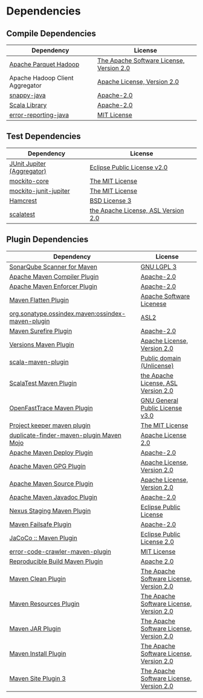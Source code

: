 <!-- @formatter:off -->
# Dependencies

## Compile Dependencies

| Dependency                      | License                                       |
| ------------------------------- | --------------------------------------------- |
| [Apache Parquet Hadoop][0]      | [The Apache Software License, Version 2.0][1] |
| Apache Hadoop Client Aggregator | [Apache License, Version 2.0][2]              |
| [snappy-java][3]                | [Apache-2.0][4]                               |
| [Scala Library][5]              | [Apache-2.0][6]                               |
| [error-reporting-java][7]       | [MIT License][8]                              |

## Test Dependencies

| Dependency                      | License                                   |
| ------------------------------- | ----------------------------------------- |
| [JUnit Jupiter (Aggregator)][9] | [Eclipse Public License v2.0][10]         |
| [mockito-core][11]              | [The MIT License][12]                     |
| [mockito-junit-jupiter][11]     | [The MIT License][12]                     |
| [Hamcrest][13]                  | [BSD License 3][14]                       |
| [scalatest][15]                 | [the Apache License, ASL Version 2.0][16] |

## Plugin Dependencies

| Dependency                                              | License                                       |
| ------------------------------------------------------- | --------------------------------------------- |
| [SonarQube Scanner for Maven][17]                       | [GNU LGPL 3][18]                              |
| [Apache Maven Compiler Plugin][19]                      | [Apache-2.0][2]                               |
| [Apache Maven Enforcer Plugin][20]                      | [Apache-2.0][2]                               |
| [Maven Flatten Plugin][21]                              | [Apache Software Licenese][2]                 |
| [org.sonatype.ossindex.maven:ossindex-maven-plugin][22] | [ASL2][1]                                     |
| [Maven Surefire Plugin][23]                             | [Apache-2.0][2]                               |
| [Versions Maven Plugin][24]                             | [Apache License, Version 2.0][2]              |
| [scala-maven-plugin][25]                                | [Public domain (Unlicense)][26]               |
| [ScalaTest Maven Plugin][27]                            | [the Apache License, ASL Version 2.0][16]     |
| [OpenFastTrace Maven Plugin][28]                        | [GNU General Public License v3.0][29]         |
| [Project keeper maven plugin][30]                       | [The MIT License][31]                         |
| [duplicate-finder-maven-plugin Maven Mojo][32]          | [Apache License 2.0][33]                      |
| [Apache Maven Deploy Plugin][34]                        | [Apache-2.0][2]                               |
| [Apache Maven GPG Plugin][35]                           | [Apache License, Version 2.0][2]              |
| [Apache Maven Source Plugin][36]                        | [Apache License, Version 2.0][2]              |
| [Apache Maven Javadoc Plugin][37]                       | [Apache-2.0][2]                               |
| [Nexus Staging Maven Plugin][38]                        | [Eclipse Public License][39]                  |
| [Maven Failsafe Plugin][40]                             | [Apache-2.0][2]                               |
| [JaCoCo :: Maven Plugin][41]                            | [Eclipse Public License 2.0][42]              |
| [error-code-crawler-maven-plugin][43]                   | [MIT License][44]                             |
| [Reproducible Build Maven Plugin][45]                   | [Apache 2.0][1]                               |
| [Maven Clean Plugin][46]                                | [The Apache Software License, Version 2.0][1] |
| [Maven Resources Plugin][47]                            | [The Apache Software License, Version 2.0][1] |
| [Maven JAR Plugin][48]                                  | [The Apache Software License, Version 2.0][1] |
| [Maven Install Plugin][49]                              | [The Apache Software License, Version 2.0][1] |
| [Maven Site Plugin 3][50]                               | [The Apache Software License, Version 2.0][1] |

[0]: https://parquet.apache.org
[1]: http://www.apache.org/licenses/LICENSE-2.0.txt
[2]: https://www.apache.org/licenses/LICENSE-2.0.txt
[3]: https://github.com/xerial/snappy-java
[4]: https://www.apache.org/licenses/LICENSE-2.0.html
[5]: https://www.scala-lang.org/
[6]: https://www.apache.org/licenses/LICENSE-2.0
[7]: https://github.com/exasol/error-reporting-java/
[8]: https://github.com/exasol/error-reporting-java/blob/main/LICENSE
[9]: https://junit.org/junit5/
[10]: https://www.eclipse.org/legal/epl-v20.html
[11]: https://github.com/mockito/mockito
[12]: https://github.com/mockito/mockito/blob/main/LICENSE
[13]: http://hamcrest.org/JavaHamcrest/
[14]: http://opensource.org/licenses/BSD-3-Clause
[15]: http://www.scalatest.org
[16]: http://www.apache.org/licenses/LICENSE-2.0
[17]: http://sonarsource.github.io/sonar-scanner-maven/
[18]: http://www.gnu.org/licenses/lgpl.txt
[19]: https://maven.apache.org/plugins/maven-compiler-plugin/
[20]: https://maven.apache.org/enforcer/maven-enforcer-plugin/
[21]: https://www.mojohaus.org/flatten-maven-plugin/
[22]: https://sonatype.github.io/ossindex-maven/maven-plugin/
[23]: https://maven.apache.org/surefire/maven-surefire-plugin/
[24]: https://www.mojohaus.org/versions/versions-maven-plugin/
[25]: http://github.com/davidB/scala-maven-plugin
[26]: http://unlicense.org/
[27]: https://www.scalatest.org/user_guide/using_the_scalatest_maven_plugin
[28]: https://github.com/itsallcode/openfasttrace-maven-plugin
[29]: https://www.gnu.org/licenses/gpl-3.0.html
[30]: https://github.com/exasol/project-keeper/
[31]: https://github.com/exasol/project-keeper/blob/main/LICENSE
[32]: https://github.com/basepom/duplicate-finder-maven-plugin
[33]: http://www.apache.org/licenses/LICENSE-2.0.html
[34]: https://maven.apache.org/plugins/maven-deploy-plugin/
[35]: https://maven.apache.org/plugins/maven-gpg-plugin/
[36]: https://maven.apache.org/plugins/maven-source-plugin/
[37]: https://maven.apache.org/plugins/maven-javadoc-plugin/
[38]: http://www.sonatype.com/public-parent/nexus-maven-plugins/nexus-staging/nexus-staging-maven-plugin/
[39]: http://www.eclipse.org/legal/epl-v10.html
[40]: https://maven.apache.org/surefire/maven-failsafe-plugin/
[41]: https://www.jacoco.org/jacoco/trunk/doc/maven.html
[42]: https://www.eclipse.org/legal/epl-2.0/
[43]: https://github.com/exasol/error-code-crawler-maven-plugin/
[44]: https://github.com/exasol/error-code-crawler-maven-plugin/blob/main/LICENSE
[45]: http://zlika.github.io/reproducible-build-maven-plugin
[46]: http://maven.apache.org/plugins/maven-clean-plugin/
[47]: http://maven.apache.org/plugins/maven-resources-plugin/
[48]: http://maven.apache.org/plugins/maven-jar-plugin/
[49]: http://maven.apache.org/plugins/maven-install-plugin/
[50]: http://maven.apache.org/plugins/maven-site-plugin/
